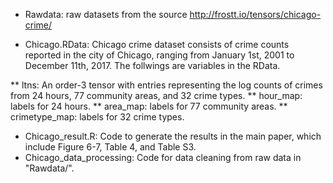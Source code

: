 * Rawdata: raw datasets from the source http://frostt.io/tensors/chicago-crime/

* Chicago.RData: Chicago crime dataset consists of crime counts reported in the city of Chicago, ranging from January
1st, 2001 to December 11th, 2017. The follwings are variables in the RData.

** ltns: An order-3 tensor with entries representing the log counts of crimes from 24 hours, 77 community
areas, and 32 crime types.
** hour_map: labels for 24 hours.
** area_map: labels for 77 community areas. 
** crimetype_map: labels for 32 crime types.

* Chicago_result.R: Code to generate the results in the main paper, which include Figure 6-7, Table 4, and Table S3.
* Chicago_data_processing: Code for data cleaning from raw data in "Rawdata/".

